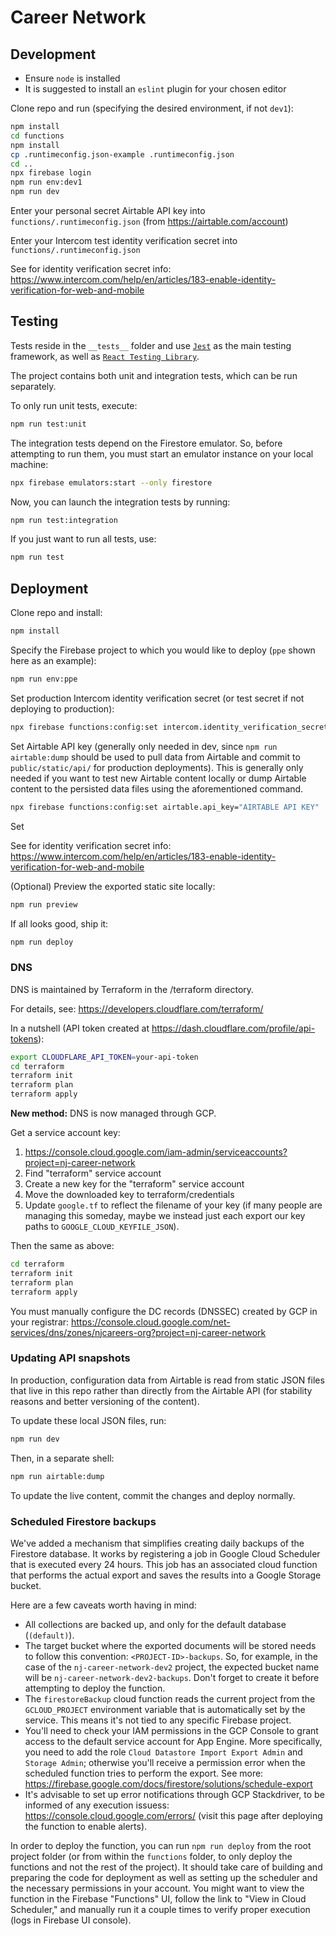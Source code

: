 # Career Network

## Development

- Ensure `node` is installed
- It is suggested to install an `eslint` plugin for your chosen editor

Clone repo and run (specifying the desired environment, if not `dev1`):

```sh
npm install
cd functions
npm install
cp .runtimeconfig.json-example .runtimeconfig.json
cd ..
npx firebase login
npm run env:dev1
npm run dev
```

Enter your personal secret Airtable API key into `functions/.runtimeconfig.json` (from https://airtable.com/account)

Enter your Intercom test identity verification secret into `functions/.runtimeconfig.json`

See for identity verification secret info: https://www.intercom.com/help/en/articles/183-enable-identity-verification-for-web-and-mobile

## Testing

Tests reside in the `__tests__` folder and use [`Jest`](https://jestjs.io/) as the main testing framework, as well as
[`React Testing Library`](https://testing-library.com/docs/react-testing-library/intro).

The project contains both unit and integration tests, which can be run separately.

To only run unit tests, execute:

```bash
npm run test:unit
```

The integration tests depend on the Firestore emulator. So, before attempting to run them, you must start an emulator
instance on your local machine:

```bash
npx firebase emulators:start --only firestore
```

Now, you can launch the integration tests by running:

```bash
npm run test:integration
```

If you just want to run all tests, use:

```bash
npm run test
```

## Deployment

Clone repo and install:

```sh
npm install
```

Specify the Firebase project to which you would like to deploy (`ppe` shown here as an example):

```sh
npm run env:ppe
```

Set production Intercom identity verification secret (or test secret if not deploying to production):

```sh
npx firebase functions:config:set intercom.identity_verification_secret="IDENTITY VERIFICATION SECRET"
```

Set Airtable API key (generally only needed in dev, since `npm run airtable:dump` should be used to pull data from Airtable and commit to `public/static/api/` for production deployments).
This is generally only needed if you want to test new Airtable content locally or dump
Airtable content to the persisted data files using the aforementioned command.

```sh
npx firebase functions:config:set airtable.api_key="AIRTABLE API KEY"
```

Set

See for identity verification secret info: https://www.intercom.com/help/en/articles/183-enable-identity-verification-for-web-and-mobile

(Optional) Preview the exported static site locally:

```sh
npm run preview
```

If all looks good, ship it:

```sh
npm run deploy
```

### DNS

DNS is maintained by Terraform in the /terraform directory.

For details, see: https://developers.cloudflare.com/terraform/

In a nutshell (API token created at https://dash.cloudflare.com/profile/api-tokens):

```sh
export CLOUDFLARE_API_TOKEN=your-api-token
cd terraform
terraform init
terraform plan
terraform apply
```

**New method:** DNS is now managed through GCP.

Get a service account key:

1. https://console.cloud.google.com/iam-admin/serviceaccounts?project=nj-career-network
2. Find "terraform" service account
3. Create a new key for the "terraform" service account
4. Move the downloaded key to terraform/credentials
5. Update `google.tf` to reflect the filename of your key (if many people are managing this someday, maybe we instead just each export our key paths to `GOOGLE_CLOUD_KEYFILE_JSON`).

Then the same as above:

```sh
cd terraform
terraform init
terraform plan
terraform apply
```

You must manually configure the DC records (DNSSEC) created by GCP in your registrar:
https://console.cloud.google.com/net-services/dns/zones/njcareers-org?project=nj-career-network

### Updating API snapshots

In production, configuration data from Airtable is read
from static JSON files that live in this repo rather than
directly from the Airtable API (for stability reasons
and better versioning of the content).

To update these local JSON files, run:

```sh
npm run dev
```

Then, in a separate shell:

```sh
npm run airtable:dump
```

To update the live content, commit the changes and deploy normally.

### Scheduled Firestore backups

We've added a mechanism that simplifies creating daily backups of the Firestore database. It works by registering a job
in Google Cloud Scheduler that is executed every 24 hours. This job has an associated cloud function that performs the
actual export and saves the results into a Google Storage bucket.

Here are a few caveats worth having in mind:

- All collections are backed up, and only for the default database (`(default)`).
- The target bucket where the exported documents will be stored needs to follow this convention: `<PROJECT-ID>-backups`.
  So, for example, in the case of the `nj-career-network-dev2` project, the expected bucket name will be
  `nj-career-network-dev2-backups`. Don't forget to create it before attempting to deploy the function.
- The `firestoreBackup` cloud function reads the current project from the `GCLOUD_PROJECT` environment variable that is
  automatically set by the service. This means it's not tied to any specific Firebase project.
- You'll need to check your IAM permissions in the GCP Console to grant access to the default service account for App
  Engine. More specifically, you need to add the role `Cloud Datastore Import Export Admin` and `Storage Admin`;
  otherwise you'll receive a permission error when the scheduled function tries to perform the export.
  See more: https://firebase.google.com/docs/firestore/solutions/schedule-export
- It's advisable to set up error notifications through GCP Stackdriver, to be informed of any execution issuess:
  https://console.cloud.google.com/errors/ (visit this page after deploying the function to enable alerts).

In order to deploy the function, you can run `npm run deploy` from the root project folder (or from within the
`functions` folder, to only deploy the functions and not the rest of the project). It should take care of
building and preparing the code for deployment as well as setting up the scheduler and the necessary permissions in your
account. You might want to view the function in the Firebase "Functions" UI, follow the link to
"View in Cloud Scheduler," and manually run it a couple times to verify proper execution (logs in Firebase UI console).
